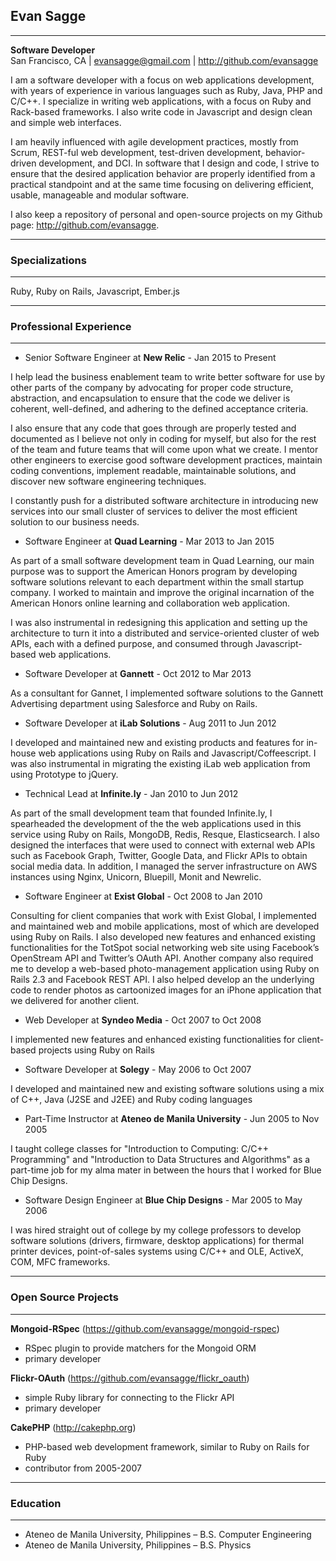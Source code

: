 ## Evan Sagge
***
**Software Developer**  
San Francisco, CA | <evansagge@gmail.com> | <http://github.com/evansagge>

I am a software developer with a focus on web applications development, with years of experience in various languages such as Ruby, Java, PHP and C/C++. I specialize in writing web applications, with a focus on Ruby and Rack-based frameworks. I also write code in Javascript and design clean and simple web interfaces.

I am heavily influenced with agile development practices, mostly from Scrum, REST-ful web development, test-driven development, behavior-driven development, and DCI. In software that I design and code, I strive to ensure that the desired application behavior are properly identified from a practical standpoint and at the same time focusing on delivering efficient, usable, manageable and modular software.

I also keep a repository of personal and open-source projects on my Github page: <http://github.com/evansagge>.

***  
### Specializations
***
Ruby, Ruby on Rails, Javascript, Ember.js

***
### Professional Experience
***
* Senior Software Engineer at **New Relic** - Jan 2015 to Present

 I help lead the business enablement team to write better software for use by other parts of the company by advocating for proper code structure, abstraction, and encapsulation to ensure that the code we deliver is coherent, well-defined, and adhering to the defined acceptance criteria.

 I also ensure that any code that goes through are properly tested and documented as I believe not only in coding for myself, but also for the rest of the team and future teams that will come upon what we create. I mentor other engineers to exercise good software development practices, maintain coding conventions, implement readable, maintainable solutions, and discover new software engineering techniques.

 I constantly push for a distributed software architecture in introducing new services into our small cluster of services to deliver the most efficient solution to our business needs.

* Software Engineer at **Quad Learning** - Mar 2013 to Jan 2015

 As part of a small software development team in Quad Learning, our main purpose was to support the American Honors program by developing software solutions relevant to each department within the small startup company. I worked to maintain and improve the original incarnation of the American Honors online learning and collaboration web application.

 I was also instrumental in redesigning this application and setting up the architecture to turn it into a distributed and service-oriented cluster of web APIs, each with a defined purpose, and consumed through Javascript-based web applications.

* Software Developer at **Gannett** - Oct 2012 to Mar 2013

 As a consultant for Gannet, I implemented software solutions to the Gannett Advertising department using Salesforce and Ruby on Rails.

* Software Developer at **iLab Solutions** - Aug 2011 to Jun 2012

 I developed and maintained new and existing products and features for in-house web applications using Ruby on Rails and Javascript/Coffeescript. I was also instrumental in migrating the existing iLab web application from using Prototype to jQuery.

* Technical Lead at **Infinite.ly** - Jan 2010 to Jun 2012

 As part of the small development team that founded Infinite.ly, I spearheaded the development of the the web applications used in this service using Ruby on Rails, MongoDB, Redis, Resque, Elasticsearch. I also designed the interfaces that were used to connect with external web APIs such as Facebook Graph, Twitter, Google Data, and Flickr APIs to obtain social media data. In addition, I managed the server infrastructure on AWS instances using Nginx, Unicorn, Bluepill, Monit and Newrelic.

* Software Engineer at **Exist Global** - Oct 2008 to Jan 2010

 Consulting for client companies that work with Exist Global, I implemented and maintained web and mobile applications, most of which are developed using Ruby on Rails. I also developed new features and enhanced existing functionalities for the TotSpot social networking web site using Facebook’s OpenStream API and Twitter’s OAuth API. Another company also required me to develop a web-based photo-management application using Ruby on Rails 2.3 and Facebook REST API. I also helped develop an the underlying code to render photos as cartoonized images for an iPhone application that we delivered for another client.

* Web Developer at **Syndeo Media** - Oct 2007 to Oct 2008

 I implemented new features and enhanced existing functionalities for client-based projects using Ruby on Rails

* Software Developer at **Solegy** - May 2006 to Oct 2007

 I developed and maintained new and existing software solutions using a mix of C++, Java (J2SE and J2EE) and Ruby coding languages

* Part-Time Instructor at **Ateneo de Manila University** - Jun 2005 to Nov 2005

 I taught college classes for "Introduction to Computing: C/C++ Programming" and "Introduction to Data Structures and Algorithms" as a part-time job for my alma mater in between the hours that I worked for Blue Chip Designs.

* Software Design Engineer at **Blue Chip Designs** - Mar 2005 to May 2006

 I was hired straight out of college by my college professors to develop software solutions (drivers, firmware, desktop applications) for thermal printer devices, point-of-sales systems using C/C++ and OLE, ActiveX, COM, MFC frameworks.

***
### Open Source Projects
***

**Mongoid-RSpec** (<https://github.com/evansagge/mongoid-rspec>)

  - RSpec plugin to provide matchers for the Mongoid ORM
  - primary developer

**Flickr-OAuth** (<https://github.com/evansagge/flickr_oauth>)

  - simple Ruby library for connecting to the Flickr API
  - primary developer

**CakePHP** (<http://cakephp.org>)

  - PHP-based web development framework, similar to Ruby on Rails for Ruby
  - contributor from 2005-2007

***
### Education
***

- Ateneo de Manila University, Philippines – B.S. Computer Engineering
- Ateneo de Manila University, Philippines – B.S. Physics
